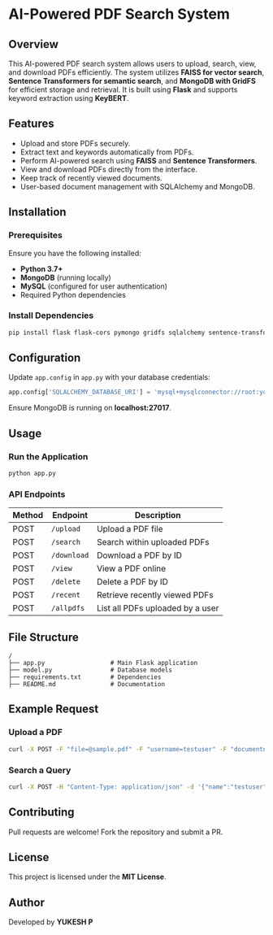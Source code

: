 # AI-Powered PDF Search System

## Overview
This AI-powered PDF search system allows users to upload, search, view, and download PDFs efficiently. The system utilizes **FAISS for vector search**, **Sentence Transformers for semantic search**, and **MongoDB with GridFS** for efficient storage and retrieval. It is built using **Flask** and supports keyword extraction using **KeyBERT**.

## Features
- Upload and store PDFs securely.
- Extract text and keywords automatically from PDFs.
- Perform AI-powered search using **FAISS** and **Sentence Transformers**.
- View and download PDFs directly from the interface.
- Keep track of recently viewed documents.
- User-based document management with SQLAlchemy and MongoDB.

## Installation
### Prerequisites
Ensure you have the following installed:
- **Python 3.7+**
- **MongoDB** (running locally)
- **MySQL** (configured for user authentication)
- Required Python dependencies

### Install Dependencies
```sh
pip install flask flask-cors pymongo gridfs sqlalchemy sentence-transformers faiss-cpu keybert pymupdf mysql-connector-python
```

## Configuration
Update `app.config` in `app.py` with your database credentials:
```python
app.config['SQLALCHEMY_DATABASE_URI'] = 'mysql+mysqlconnector://root:yourpassword@localhost/yourdbname'
```
Ensure MongoDB is running on **localhost:27017**.

## Usage
### Run the Application
```sh
python app.py
```
### API Endpoints
| Method | Endpoint       | Description |
|--------|---------------|-------------|
| POST   | `/upload`     | Upload a PDF file |
| POST   | `/search`     | Search within uploaded PDFs |
| POST   | `/download`   | Download a PDF by ID |
| POST   | `/view`       | View a PDF online |
| POST   | `/delete`     | Delete a PDF by ID |
| POST   | `/recent`     | Retrieve recently viewed PDFs |
| POST   | `/allpdfs`    | List all PDFs uploaded by a user |

## File Structure
```
/
├── app.py                  # Main Flask application
├── model.py                # Database models
├── requirements.txt        # Dependencies
├── README.md               # Documentation
```

## Example Request
### Upload a PDF
```sh
curl -X POST -F "file=@sample.pdf" -F "username=testuser" -F "documentname=Sample" http://localhost:5000/upload
```

### Search a Query
```sh
curl -X POST -H "Content-Type: application/json" -d '{"name":"testuser", "query":"fastest bike"}' http://localhost:5000/search
```

## Contributing
Pull requests are welcome! Fork the repository and submit a PR.

## License
This project is licensed under the **MIT License**.

## Author
Developed by **YUKESH P**

